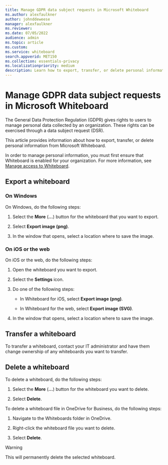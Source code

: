 ```yaml
---
title: Manage GDPR data subject requests in Microsoft Whiteboard
ms.author: alexfaulkner
author: johnddeweese
manager: alexfaulkner
ms.reviewer: 
ms.date: 07/05/2022
audience: admin
ms.topic: article
ms.custom: 
ms.service: whiteboard
search.appverid: MET150
ms.collection: essentials-privacy
ms.localizationpriority: medium
description: Learn how to export, transfer, or delete personal information from Microsoft Whiteboard.
---
```


# Manage GDPR data subject requests in Microsoft Whiteboard

The General Data Protection Regulation (GDPR) gives rights to users to manage personal data collected by an organization. These rights can be exercised through a data subject request (DSR).

This article provides information about how to export, transfer, or delete personal information from Microsoft Whiteboard.

In order to manage personal information, you must first ensure that Whiteboard is enabled for your organization. For more information, see [Manage access to Whiteboard](manage-whiteboard-access-organizations.md).

## Export a whiteboard

### On Windows

On Windows, do the following steps:

1. Select the **More** (**...**) button for the whiteboard that you want to export. 

2. Select **Export image (png)**.

3. In the window that opens, select a location where to save the image.

### On iOS or the web

On iOS or the web, do the following steps:

1. Open the whiteboard you want to export.

2. Select the **Settings** icon.

3. Do one of the following steps:

   - In Whiteboard for iOS, select **Export image (png)**.

   - In Whiteboard for the web, select **Export image (SVG)**.

4. In the window that opens, select a location where to save the image.

## Transfer a whiteboard

To transfer a whiteboard, contact your IT administrator and have them change ownership of any whiteboards you want to transfer.

## Delete a whiteboard

To delete a whiteboard, do the following steps:

1. Select the **More** (**...**) button for the whiteboard you want to delete.

2. Select **Delete**.

To delete a whiteboard file in OneDrive for Business, do the following steps:

1.	Navigate to the Whiteboards folder in OneDrive.

2.	Right-click the whiteboard file you want to delete.

3. Select **Delete**.

>[!WARNING]
> This will permanently delete the selected whiteboard.
